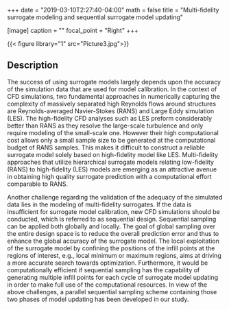 +++
date = "2019-03-10T2:27:40-04:00"
math = false
title = "Multi-fidelity surrogate modeling and sequential surrogate model updating"

[image]
  caption = ""
  focal_point = "Right"
+++

{{< figure library="1" src="Picture3.jpg">}}

## Description
The success of using surrogate models largely depends upon the accuracy of the simulation data that are used for model calibration. In the context of CFD simulations, two fundamental approaches in numerically capturing the complexity of massively separated high Reynolds flows around structures are Reynolds-averaged Navier-Stokes (RANS) and Large Eddy simulation (LES). The high-fidelity CFD analyses such as LES preform considerably better than RANS as they resolve the large-scale turbulence and only require modeling of the small-scale one. However their high computational cost allows only a small sample size to be generated at the computational budget of RANS samples. This makes it difficult to construct a reliable surrogate model solely based on high-fidelity model like LES. 
Multi-fidelity approaches that utilize hierarchical surrogate models relating low-fidelity (RANS) to high-fidelity (LES) models are emerging as an attractive avenue in obtaining high quality surrogate prediction with a computational effort comparable to RANS. 

Another challenge regarding the validation of the adequacy of the simulated data lies in the modeling of multi-fidelity surrogates. If the data is insufficient for surrogate model calibration, new CFD simulations should be conducted, which is referred to as sequential design.
Sequential sampling can be applied both globally and locally. The goal of global sampling over the entire design space is to reduce the overall prediction error and thus to enhance the global accuracy of the surrogate model. The local exploitation of the surrogate model by confining the positions of the infill points at the regions of interest, e.g., local minimum or maximum regions, aims at driving a more accurate search towards optimization. Furthermore, it would be computationally efficient if sequential sampling has the capability of generating multiple infill points for each cycle of surrogate model updating in order to make full use of the computational resources. In view of the above challenges, a parallel sequential sampling scheme containing those two phases of model updating has been developed in our study.

